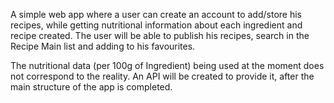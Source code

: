 A simple web app where a user can create an account to add/store his recipes, while getting nutritional information about each ingredient and recipe created. The user will be able to publish his recipes, search in the Recipe Main list and adding to his favourites. 

The nutritional data (per 100g of Ingredient) being used at the moment does not correspond to the reality. An API will be created to provide it, after the main structure of the app is completed.
